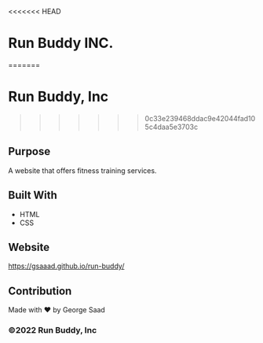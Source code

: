 <<<<<<< HEAD
# Run Buddy INC.
=======
# Run Buddy, Inc
>>>>>>> 0c33e239468ddac9e42044fad105c4daa5e3703c

## Purpose
A website that offers fitness training services. 

## Built With
* HTML
* CSS

## Website
https://gsaaad.github.io/run-buddy/

## Contribution
Made with ❤️ by George Saad

### ©️2022 Run Buddy, Inc 
